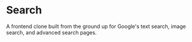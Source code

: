 # Search

A frontend clone built from the ground up for Google's text search, image search, and advanced search pages.
